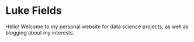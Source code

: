 # Luke Fields
Hello! Welcome to my personal website for data science projects, as well as blogging about my interests.

